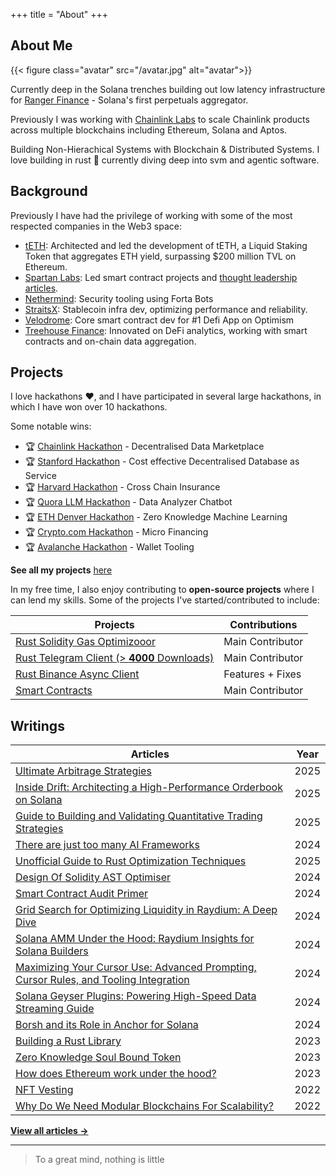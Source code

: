 +++
title = "About"
+++

## About Me

{{< figure class="avatar" src="/avatar.jpg" alt="avatar">}}

Currently deep in the Solana trenches building out low latency infrastructure for [Ranger Finance](https://www.ranger.finance) - Solana's first perpetuals aggregator.

Previously I was working with [Chainlink Labs](https://chain.link/) to scale Chainlink products across multiple blockchains including Ethereum, Solana and Aptos.

Building Non-Hierachical Systems with Blockchain & Distributed Systems. I love building in rust 🦀 currently diving deep into svm and agentic software.

## Background

Previously I have had the privilege of working with some of the most respected companies in the Web3 space:

- [tETH](https://docs.treehouse.finance/protocol/teth/introduction): Architected and led the development of tETH, a Liquid Staking Token that aggregates ETH yield, surpassing $200 million TVL on Ethereum.
- [Spartan Labs](https://www.spartangroup.io/): Led smart contract projects and [thought leadership articles](https://medium.com/@spartanlabs).
- [Nethermind](https://www.nethermind.io/): Security tooling using Forta Bots
- [StraitsX](https://straitsx.com/): Stablecoin infra dev, optimizing performance and reliability.
- [Velodrome](https://velodrome.finance/): Core smart contract dev for #1 Defi App on Optimism
- [Treehouse Finance](https://www.treehouse.finance/): Innovated on DeFi analytics, working with smart contracts and on-chain data aggregation.

## Projects

I love hackathons ❤️, and I have participated in several large hackathons, in which I have won over 10 hackathons.

Some notable wins:

- 🏆 [Chainlink Hackathon](https://devpost.com/software/silas-avery-yong-kang) - Decentralised Data Marketplace
- 🏆 [Stanford Hackathon](https://devpost.com/software/controldb) - Cost effective Decentralised Database as Service
- 🏆 [Harvard Hackathon](https://www.notion.so/yongkangchia/Cross-chain-Insurance-Harvard-Blockchain-Hack-Winner-3aeb7eb48da4491b868c7d2ae69fd0a6) - Cross Chain Insurance
- 🏆 [Quora LLM Hackathon](https://poe.com/DataAnalyzer) - Data Analyzer Chatbot
- 🏆 [ETH Denver Hackathon](https://www.gelk.in/) - Zero Knowledge Machine Learning
- 🏆 [Crypto.com Hackathon](https://www.notion.so/yongkangchia/f253051d42da4602a936f5c7f406b433?v=8aa370ed01ab44e1830275f58ca04521&p=7c323fca064e44dba93912faa83dab85&pm=c) - Micro Financing
- 🏆 [Avalanche Hackathon](https://www.notion.so/yongkangchia/Derisk-AVAX-Hackathon-Winner-febf80966ec14c8984bfa848a0f4a2f7) - Wallet Tooling

**See all my projects** [here](https://www.notion.so/yongkangchia/f253051d42da4602a936f5c7f406b433?v=8aa370ed01ab44e1830275f58ca04521)

In my free time, I also enjoy contributing to **open-source projects** where I can lend my skills. Some of the projects I've started/contributed to include:

| Projects                                                                                     | Contributions    |
| -------------------------------------------------------------------------------------------- | ---------------- |
| [Rust Solidity Gas Optimizooor](https://github.com/ExtremelySunnyYK/Solidity-Gas-Optimizoor) | Main Contributor |
| [Rust Telegram Client (> **4000** Downloads)](https://crates.io/crates/rustygram)            | Main Contributor |
| [Rust Binance Async Client](https://crates.io/crates/rustygram)                              | Features + Fixes |
| [Smart Contracts](https://github.com/SpartanLabsXyz/spartanlabs-contracts)                   | Main Contributor |

## Writings

| Articles                                                                                                                                                                                        | Year |
| ----------------------------------------------------------------------------------------------------------------------------------------------------------------------------------------------- | ---- |
| [Ultimate Arbitrage Strategies](/articles/arbitrage)                                                                                                                                            | 2025 |
| [Inside Drift: Architecting a High-Performance Orderbook on Solana](/articles/drift-orderbook)                                                                                                  | 2025 |
| [Guide to Building and Validating Quantitative Trading Strategies](/articles/quant-trading-guide)                                                                                               | 2025 |
| [There are just too many AI Frameworks](/articles/ai-frameworks)                                                                                                                                | 2024 |
| [Unofficial Guide to Rust Optimization Techniques](/articles/rust-optimization)                                                                                                                 | 2025 |
| [Design Of Solidity AST Optimiser](https://medium.com/@extremelysunnyyk/from-idea-to-implementation-creating-a-solidity-gas-optimizer-for-smart-contracts-0a103c2bfd24?postPublishedType=repub) | 2024 |
| [Smart Contract Audit Primer](https://extremelysunnyyk.medium.com/preparing-for-a-comprehensive-smart-contract-audit-a-primer-56427c725b0b)                                                     | 2024 |
| [Grid Search for Optimizing Liquidity in Raydium: A Deep Dive](/articles/raydium-liquidity)                                                                                                     | 2024 |
| [Solana AMM Under the Hood: Raydium Insights for Solana Builders](/articles/raydium-amm)                                                                                                        | 2024 |
| [Maximizing Your Cursor Use: Advanced Prompting, Cursor Rules, and Tooling Integration](/articles/cursor-optimization)                                                                          | 2024 |
| [Solana Geyser Plugins: Powering High-Speed Data Streaming Guide](/articles/solana-geyser)                                                                                                      | 2024 |
| [Borsh and its Role in Anchor for Solana](/articles/borsh-anchor)                                                                                                                               | 2024 |
| [Building a Rust Library](https://extremelysunnyyk.medium.com/my-experience-building-a-rust-library-rustygram-a217d635924b)                                                                     | 2023 |
| [Zero Knowledge Soul Bound Token](https://medium.com/the-spartan-group/the-construction-of-the-soul-part-3-soulbound-token-with-zk-snark-implementation-900d808b9e79)                           | 2023 |
| [How does Ethereum work under the hood?](https://extremelysunnyyk.medium.com/how-does-ethereum-work-under-the-hood-understanding-evm-basics-in-simple-english-bdba2d888d63)                     | 2023 |
| [NFT Vesting](https://medium.com/the-spartan-group/nft-vesting-with-time-locks-b7932b186a6e)                                                                                                    | 2022 |
| [Why Do We Need Modular Blockchains For Scalability?](https://medium.com/coinmonks/why-we-need-modular-blockchains-for-scalability-276f4d724b0e)                                                | 2022 |

**[View all articles →](/articles)**

---

> To a great mind, nothing is little
